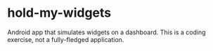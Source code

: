# hold-my-widgets
Android app that simulates widgets on a dashboard. This is a coding exercise, not a fully-fledged application.
